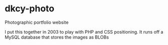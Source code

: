 dkcy-photo
==========

Photographic portfolio website

I put this together in 2003 to play with PHP and CSS positioning.
It runs off a MySQL database that stores the images as BLOBs
